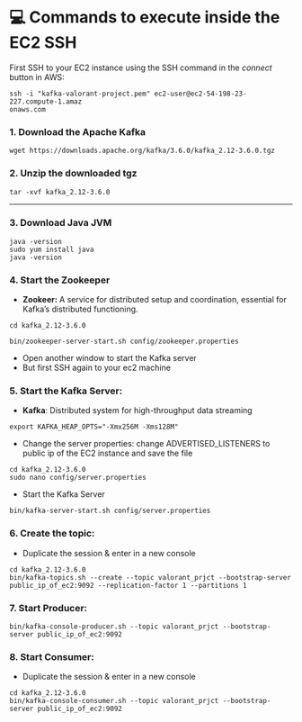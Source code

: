# 💻 Commands to execute inside the EC2 SSH

First SSH to your EC2 instance using the SSH command in the *connect* button in AWS:

```
ssh -i "kafka-valorant-project.pem" ec2-user@ec2-54-198-23-227.compute-1.amaz
onaws.com
```

### 1. Download the Apache Kafka
```
wget https://downloads.apache.org/kafka/3.6.0/kafka_2.12-3.6.0.tgz  
```

### 2. Unzip the downloaded tgz
```
tar -xvf kafka_2.12-3.6.0
```

---

### 3. Download Java JVM

```
java -version  
sudo yum install java
java -version
```
### 4. Start the Zookeeper

- **Zookeer:** A service for distributed setup and coordination, essential for Kafka’s distributed functioning.
```
cd kafka_2.12-3.6.0
```
```
bin/zookeeper-server-start.sh config/zookeeper.properties
```

- Open another window to start the Kafka server
- But first SSH again to your ec2 machine 


### 5. Start the Kafka Server:

- **Kafka**: Distributed system for high-throughput data streaming
```
export KAFKA_HEAP_OPTS="-Xmx256M -Xms128M"
```

- Change the server properties: change ADVERTISED_LISTENERS to public ip of the EC2 instance and save the file
```
cd kafka_2.12-3.6.0
sudo nano config/server.properties
```

- Start the Kafka Server
```
bin/kafka-server-start.sh config/server.properties
```

### 6. Create the topic:

- Duplicate the session & enter in a new console 

```
cd kafka_2.12-3.6.0
bin/kafka-topics.sh --create --topic valorant_prjct --bootstrap-server public_ip_of_ec2:9092 --replication-factor 1 --partitions 1
```

### 7. Start Producer:

```
bin/kafka-console-producer.sh --topic valorant_prjct --bootstrap-server public_ip_of_ec2:9092
```

### 8. Start Consumer:

- Duplicate the session & enter in a new console 

```
cd kafka_2.12-3.6.0
bin/kafka-console-consumer.sh --topic valorant_prjct --bootstrap-server public_ip_of_ec2:9092
```